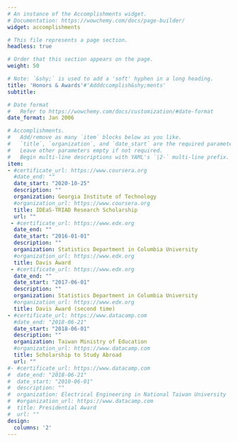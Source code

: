 ```yaml
---
# An instance of the Accomplishments widget.
# Documentation: https://wowchemy.com/docs/page-builder/
widget: accomplishments

# This file represents a page section.
headless: true

# Order that this section appears on the page.
weight: 50

# Note: `&shy;` is used to add a 'soft' hyphen in a long heading.
title: 'Honors & Awards'#'Adddccomplish&shy;ments'
subtitle:

# Date format
#   Refer to https://wowchemy.com/docs/customization/#date-format
date_format: Jan 2006

# Accomplishments.
#   Add/remove as many `item` blocks below as you like.
#   `title`, `organization`, and `date_start` are the required parameters.
#   Leave other parameters empty if not required.
#   Begin multi-line descriptions with YAML's `|2-` multi-line prefix.
item:
- #certificate_url: https://www.coursera.org
  #date_end: ""
  date_start: "2020-10-25"
  description: ""
  organization: Georgia Institute of Technology
  #organization_url: https://www.coursera.org
  title: IDEaS-TRIAD Research Scholarship
  url: ""
 - #certificate_url: https://www.edx.org
  date_end: ""
  date_start: "2016-01-01"
  description: ""
  organization: Statistics Department in Columbia University
  #organization_url: https://www.edx.org
  title: Davis Award 
 - #certificate_url: https://www.edx.org
  date_end: ""
  date_start: "2017-06-01"
  description: ""
  organization: Statistics Department in Columbia University
  #organization_url: https://www.edx.org
  title: Davis Award (second time)
- #certificate_url: https://www.datacamp.com
  #date_end: "2018-06-21"
  date_start: "2018-06-01"
  description: ""
  organization: Taiwan Ministry of Education
  #organization_url: https://www.datacamp.com
  title: Scholarship to Study Abroad
  url: ""
#- #certificate_url: https://www.datacamp.com
#  date_end: "2018-06-21"
#  date_start: "2010-06-01"
#  description: ""
#  organization: Electrical Engineering in National Taiwan University
#  #organization_url: https://www.datacamp.com
#  title: Presidential Award
#  url: ""
design:
  columns: '2' 
---
```

